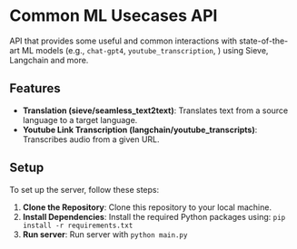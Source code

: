 # Common ML Usecases API 

API that provides some useful and common interactions with state-of-the-art ML models (e.g., `chat-gpt4`, `youtube_transcription`, )
using Sieve, Langchain and more. 

## Features

- **Translation (sieve/seamless_text2text)**: Translates text from a source language to a target language.
- **Youtube Link Transcription (langchain/youtube_transcripts)**: Transcribes audio from a given URL.

## Setup

To set up the server, follow these steps:

1. **Clone the Repository**: Clone this repository to your local machine.
2. **Install Dependencies**: Install the required Python packages using: `pip install -r requirements.txt`
3. **Run server**: Run server with `python main.py`